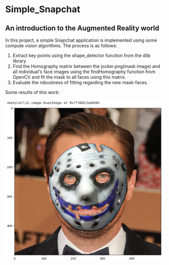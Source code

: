 # Simple_Snapchat
## An introduction to the Augmented Reality world
In this project, a simple Snapchat application is implemented using some compute vision algorithms. The process is as follows:
1. Extract key points using the shape_detector function from the dlib library
2. Find the Homography matrix between the jocker.png(mask image) and all individual's face images using the findHomography function from OpenCV and fit the mask to all faces using this matrix.
3. Evaluate the robustness of fitting regarding the new mask-faces.

Some results of this work:

<img src="https://github.com/alish1377/Simple_Snapchat/blob/main/asset/Screenshot%20from%202024-02-08%2010-14-24.png"/>
